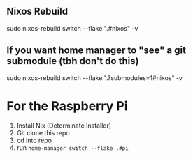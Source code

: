 ## Nixos Rebuild
sudo nixos-rebuild switch --flake ".#nixos" -v

## If you want home manager to "see" a git submodule (tbh don't do this)
sudo nixos-rebuild switch --flake ".?submodules=1#nixos" -v

# For the Raspberry Pi
1. Install Nix (Determinate Installer)
2. Git clone this repo
3. cd into repo
4. run `home-manager switch --flake .#pi`